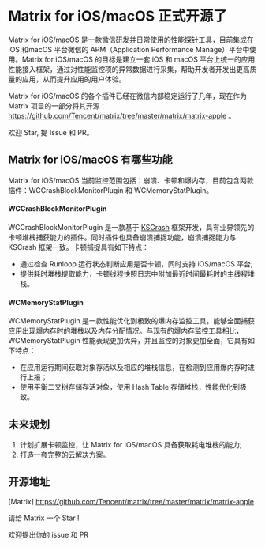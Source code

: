 # Matrix for iOS/macOS 正式开源了

Matrix for iOS/macOS 是一款微信研发并日常使用的性能探针工具，目前集成在 iOS 和macOS 平台微信的 APM（Application Performance Manage）平台中使用。Matrix for iOS/macOS 的目标是建立一套 iOS 和 macOS 平台上统一的应用性能接入框架，通过对性能监控项的异常数据进行采集，帮助开发者开发出更高质量的应用，从而提升应用的用户体验。

Matrix for iOS/macOS 的各个插件已经在微信内部稳定运行了几年，现在作为 Matrix 项目的一部分将其开源：https://github.com/Tencent/matrix/tree/master/matrix/matrix-apple 。

欢迎 Star,  提 Issue 和 PR。

## Matrix for iOS/macOS 有哪些功能

Matrix for iOS/macOS 当前监控范围包括：崩溃、卡顿和爆内存，目前包含两款插件：WCCrashBlockMonitorPlugin 和 WCMemoryStatPlugin。

#### WCCrashBlockMonitorPlugin

WCCrashBlockMonitorPlugin 是一款基于 [KSCrash](https://github.com/kstenerud/KSCrash) 框架开发，具有业界领先的卡顿堆栈捕获能力的插件。同时插件也具备崩溃捕捉功能，崩溃捕捉能力与 KSCrash 框架一致。卡顿捕捉具有如下特点：

* 通过检查 Runloop 运行状态判断应用是否卡顿，同时支持 iOS/macOS 平台;
* 提供耗时堆栈提取能力，卡顿线程快照日志中附加最近时间最耗时的主线程堆栈。

#### WCMemoryStatPlugin

WCMemoryStatPlugin 是一款性能优化到极致的爆内存监控工具，能够全面捕获应用出现爆内存时的堆栈以及内存分配情况。与现有的爆内存监控工具相比，WCMemoryStatPlugin 性能表现更加优异，并且监控的对象更加全面，它具有如下特点：

* 在应用运行期间获取对象存活以及相应的堆栈信息，在检测到应用爆内存时进行上报；
* 使用平衡二叉树存储存活对象，使用 Hash Table 存储堆栈，性能优化到极致。


## 未来规划

1. 计划扩展卡顿监控，让 Matrix for iOS/macOS 具备获取耗电堆栈的能力;
2. 打造一套完整的云解决方案。

## 开源地址

[Matrix] https://github.com/Tencent/matrix/tree/master/matrix/matrix-apple

请给 Matrix 一个 Star !

欢迎提出你的 issue 和 PR